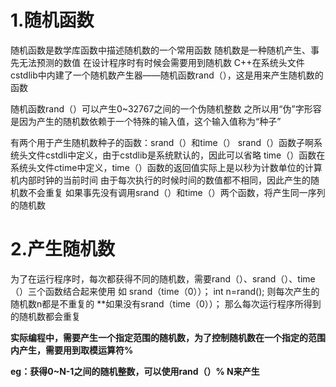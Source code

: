 # 1.随机函数

随机函数是数学库函数中描述随机数的一个常用函数
随机数是一种随机产生、事先无法预测的数值
在设计程序时有时候会需要用到随机数
C++在系统头文件cstdlib中内建了一个随机数产生器——随机函数rand（），这是用来产生随机数的函数

随机函数rand（）可以产生0~32767之间的一个伪随机整数
之所以用“伪”字形容是因为产生的随机数依赖于一个特殊的输入值，这个输入值称为“种子”

有两个用于产生随机数种子的函数：srand（）和time（）
srand（）函数子啊系统头文件cstdli中定义，由于cstdlib是系统默认的，因此可以省略
time（）函数在系统头文件ctime中定义，time（）函数的返回值实际上是以秒为计数单位的计算机内部时钟的当前时间
由于每次执行的时候时间的数值都不相同，因此产生的随机数不会重复
如果事先没有调用srand（）和time（）两个函数，将产生同一序列的随机数

# 2.产生随机数
为了在运行程序时，每次都获得不同的随机数，需要rand（）、srand（）、time（）三个函数结合起来使用
如
srand（time（0））；
int n=rand();
则每次产生的随机数n都是不重复的
**如果没有srand（time（0））； 那么每次运行程序所得到的随机数都会重复

**实际编程中，需要产生一个指定范围的随机数，为了控制随机数在一个指定的范围内产生，需要用到取模运算符%**

**eg：获得0~N-1之间的随机整数，可以使用rand（）% N来产生**

